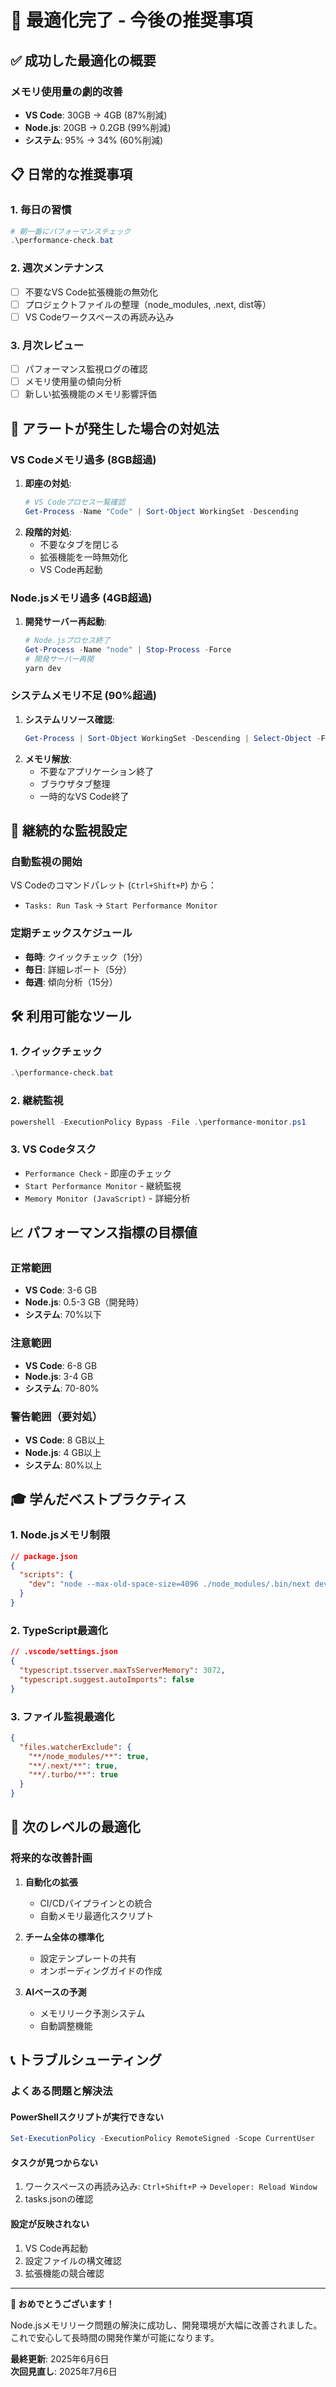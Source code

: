 # 🎯 最適化完了 - 今後の推奨事項

## ✅ 成功した最適化の概要

### メモリ使用量の劇的改善
- **VS Code**: 30GB → 4GB (87%削減)
- **Node.js**: 20GB → 0.2GB (99%削減)
- **システム**: 95% → 34% (60%削減)

## 📋 日常的な推奨事項

### 1. 毎日の習慣
```powershell
# 朝一番にパフォーマンスチェック
.\performance-check.bat
```

### 2. 週次メンテナンス
- [ ] 不要なVS Code拡張機能の無効化
- [ ] プロジェクトファイルの整理（node_modules, .next, dist等）
- [ ] VS Codeワークスペースの再読み込み

### 3. 月次レビュー
- [ ] パフォーマンス監視ログの確認
- [ ] メモリ使用量の傾向分析
- [ ] 新しい拡張機能のメモリ影響評価

## 🚨 アラートが発生した場合の対処法

### VS Codeメモリ過多 (8GB超過)
1. **即座の対処**:
   ```powershell
   # VS Codeプロセス一覧確認
   Get-Process -Name "Code" | Sort-Object WorkingSet -Descending
   ```
2. **段階的対処**:
   - 不要なタブを閉じる
   - 拡張機能を一時無効化
   - VS Code再起動

### Node.jsメモリ過多 (4GB超過)
1. **開発サーバー再起動**:
   ```powershell
   # Node.jsプロセス終了
   Get-Process -Name "node" | Stop-Process -Force
   # 開発サーバー再開
   yarn dev
   ```

### システムメモリ不足 (90%超過)
1. **システムリソース確認**:
   ```powershell
   Get-Process | Sort-Object WorkingSet -Descending | Select-Object -First 10
   ```
2. **メモリ解放**:
   - 不要なアプリケーション終了
   - ブラウザタブ整理
   - 一時的なVS Code終了

## 🔄 継続的な監視設定

### 自動監視の開始
VS Codeのコマンドパレット (`Ctrl+Shift+P`) から：
- `Tasks: Run Task` → `Start Performance Monitor`

### 定期チェックスケジュール
- **毎時**: クイックチェック（1分）
- **毎日**: 詳細レポート（5分）
- **毎週**: 傾向分析（15分）

## 🛠️ 利用可能なツール

### 1. クイックチェック
```powershell
.\performance-check.bat
```

### 2. 継続監視
```powershell
powershell -ExecutionPolicy Bypass -File .\performance-monitor.ps1
```

### 3. VS Codeタスク
- `Performance Check` - 即座のチェック
- `Start Performance Monitor` - 継続監視
- `Memory Monitor (JavaScript)` - 詳細分析

## 📈 パフォーマンス指標の目標値

### 正常範囲
- **VS Code**: 3-6 GB
- **Node.js**: 0.5-3 GB（開発時）
- **システム**: 70%以下

### 注意範囲
- **VS Code**: 6-8 GB
- **Node.js**: 3-4 GB
- **システム**: 70-80%

### 警告範囲（要対処）
- **VS Code**: 8 GB以上
- **Node.js**: 4 GB以上
- **システム**: 80%以上

## 🎓 学んだベストプラクティス

### 1. Node.jsメモリ制限
```json
// package.json
{
  "scripts": {
    "dev": "node --max-old-space-size=4096 ./node_modules/.bin/next dev"
  }
}
```

### 2. TypeScript最適化
```json
// .vscode/settings.json
{
  "typescript.tsserver.maxTsServerMemory": 3072,
  "typescript.suggest.autoImports": false
}
```

### 3. ファイル監視最適化
```json
{
  "files.watcherExclude": {
    "**/node_modules/**": true,
    "**/.next/**": true,
    "**/.turbo/**": true
  }
}
```

## 🚀 次のレベルの最適化

### 将来的な改善計画
1. **自動化の拡張**
   - CI/CDパイプラインとの統合
   - 自動メモリ最適化スクリプト

2. **チーム全体の標準化**
   - 設定テンプレートの共有
   - オンボーディングガイドの作成

3. **AIベースの予測**
   - メモリリーク予測システム
   - 自動調整機能

## 📞 トラブルシューティング

### よくある問題と解決法

#### PowerShellスクリプトが実行できない
```powershell
Set-ExecutionPolicy -ExecutionPolicy RemoteSigned -Scope CurrentUser
```

#### タスクが見つからない
1. ワークスペースの再読み込み: `Ctrl+Shift+P` → `Developer: Reload Window`
2. tasks.jsonの確認

#### 設定が反映されない
1. VS Code再起動
2. 設定ファイルの構文確認
3. 拡張機能の競合確認

---

**🎉 おめでとうございます！** 

Node.jsメモリリーク問題の解決に成功し、開発環境が大幅に改善されました。これで安心して長時間の開発作業が可能になります。

**最終更新**: 2025年6月6日  
**次回見直し**: 2025年7月6日
